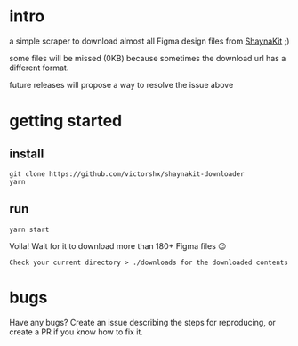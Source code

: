 # intro
a simple scraper to download almost all Figma design files from [ShaynaKit](https://shaynakit.com/landing) ;)

some files will be missed (0KB) because sometimes the download url has a different format.

future releases will propose a way to resolve the issue above

# getting started

## install
```
git clone https://github.com/victorshx/shaynakit-downloader
yarn
```

## run
```
yarn start
```
Voila! Wait for it to download more than 180+ Figma files 😍

`
Check your current directory > ./downloads for the downloaded contents
`
# bugs
Have any bugs? Create an issue describing the steps for reproducing, or create a PR if you know how to fix it. 